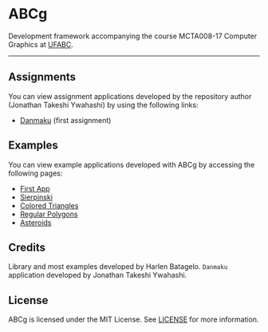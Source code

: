 # ABCg

Development framework accompanying the course MCTA008-17 Computer Graphics at [UFABC](https://www.ufabc.edu.br/).

----

## Assignments

You can view assignment applications developed by the repository author (Jonathan Takeshi Ywahashi) by using the following links:

- [Danmaku](examples/danmaku) (first assignment)

## Examples

You can view example applications developed with ABCg by accessing the following pages:

- [First App](https://github.com/hirusora/abcg/firstapp)
- [Sierpinski](https://github.com/hirusora/abcg/sierpinski)
- [Colored Triangles](https://github.com/hirusora/abcg/coloredtriangles)
- [Regular Polygons](https://github.com/hirusora/abcg/regularpolygons)
- [Asteroids](https://github.com/hirusora/abcg/asteroids)

## Credits

Library and most examples developed by Harlen Batagelo.
`Danmaku` application developed by Jonathan Takeshi Ywahashi.

## License

ABCg is licensed under the MIT License. See [LICENSE](https://github.com/hbatagelo/abcg/blob/main/LICENSE) for more information.

